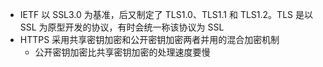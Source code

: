 - IETF 以 SSL3.0 为基准，后又制定了 TLS1.0、TLS1.1 和 TLS1.2。TLS 是以 SSL 为原型开发的协议，有时会统一称该协议为 SSL
- HTTPS 采用共享密钥加密和公开密钥加密两者并用的混合加密机制
	- 公开密钥加密比共享密钥加密的处理速度要慢